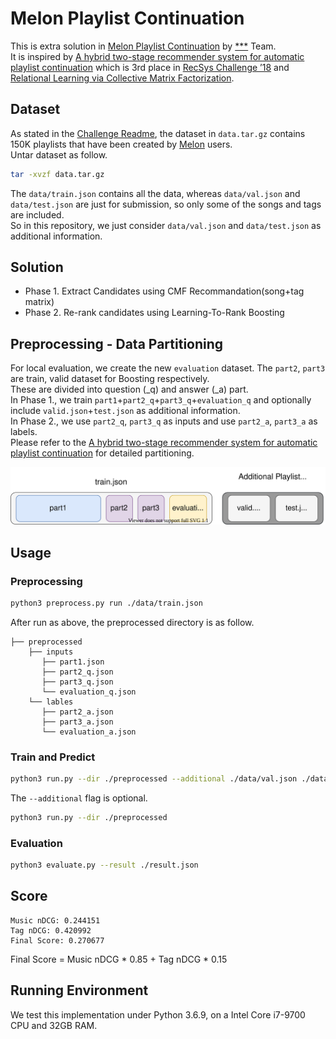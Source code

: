 # Melon Playlist Continuation
This is extra solution in [Melon Playlist Continuation](https://arena.kakao.com/c/7) by [***](https://github.com/ssstttaaarrr) Team.  
It is inspired by [A hybrid two-stage recommender system for automatic playlist continuation](https://dl.acm.org/doi/pdf/10.1145/3267471.3267488) which is 3rd place in [RecSys Challenge ’18](http://www.recsyschallenge.com/2018/) and [Relational Learning via Collective Matrix Factorization](http://www.cs.cmu.edu/~ggordon/singh-gordon-kdd-factorization.pdf).  

## Dataset
As stated in the [Challenge Readme](https://arena.kakao.com/c/7/data), the dataset in `data.tar.gz` contains 150K playlists that have been created by [Melon](https://www.melon.com/) users.  
Untar dataset as follow.
```bash
tar -xvzf data.tar.gz
```
The `data/train.json` contains all the data, whereas `data/val.json` and `data/test.json` are just for submission, so only some of the songs and tags are included.  
So in this repository, we just consider `data/val.json` and `data/test.json` as additional information.

## Solution
- Phase 1. Extract Candidates using CMF Recommandation(song+tag matrix)
- Phase 2. Re-rank candidates using Learning-To-Rank Boosting

## Preprocessing - Data Partitioning
For local evaluation, we create the new `evaluation` dataset. The `part2`, `part3` are train, valid dataset for Boosting respectively.  
These are divided into question (_q) and answer (_a) part.  
In Phase 1., we train `part1`+`part2_q`+`part3_q`+`evaluation_q` and optionally include `valid.json`+`test.json` as additional information.  
In Phase 2., we use `part2_q`, `part3_q` as inputs and use `part2_a`, `part3_a` as labels.  
Please refer to the [A hybrid two-stage recommender system for automatic playlist continuation](https://dl.acm.org/doi/pdf/10.1145/3267471.3267488) for detailed partitioning.

![](./docs/partitioning.svg)

## Usage
### Preprocessing
```bash
python3 preprocess.py run ./data/train.json
```
After run as above, the preprocessed directory is as follow.  
```
├── preprocessed
    ├── inputs
       ├── part1.json
       ├── part2_q.json
       ├── part3_q.json
       └── evaluation_q.json
    └── lables
       ├── part2_a.json
       ├── part3_a.json
       └── evaluation_a.json
```

### Train and Predict
```bash
python3 run.py --dir ./preprocessed --additional ./data/val.json ./data/test.json
```
The `--additional` flag is optional.
```bash
python3 run.py --dir ./preprocessed
```

### Evaluation
```bash
python3 evaluate.py --result ./result.json
```

## Score
```
Music nDCG: 0.244151
Tag nDCG: 0.420992
Final Score: 0.270677
```
Final Score = Music nDCG * 0.85 + Tag nDCG * 0.15

## Running Environment
We test this implementation under Python 3.6.9, on a Intel Core i7-9700 CPU and 32GB RAM.
